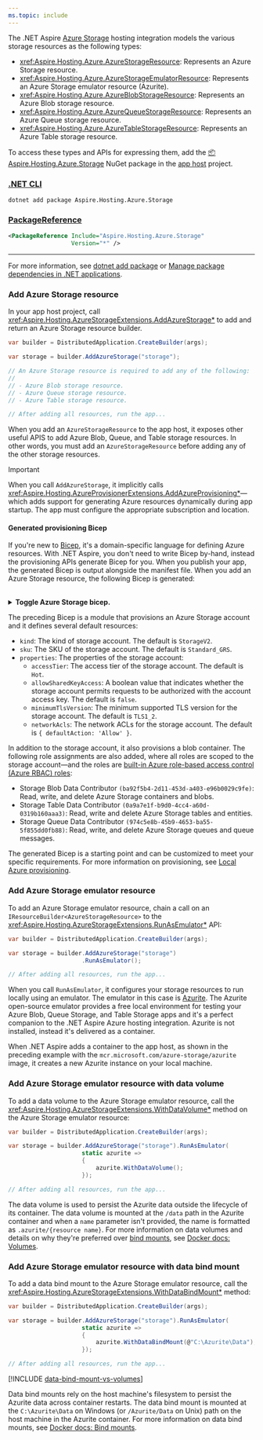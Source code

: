 ```yaml
---
ms.topic: include
---
```


The .NET Aspire [Azure Storage](/azure/storage/) hosting integration models the various storage resources as the following types:

- <xref:Aspire.Hosting.Azure.AzureStorageResource>: Represents an Azure Storage resource.
- <xref:Aspire.Hosting.Azure.AzureStorageEmulatorResource>: Represents an Azure Storage emulator resource (Azurite).
- <xref:Aspire.Hosting.Azure.AzureBlobStorageResource>: Represents an Azure Blob storage resource.
- <xref:Aspire.Hosting.Azure.AzureQueueStorageResource>: Represents an Azure Queue storage resource.
- <xref:Aspire.Hosting.Azure.AzureTableStorageResource>: Represents an Azure Table storage resource.

To access these types and APIs for expressing them, add the [📦 Aspire.Hosting.Azure.Storage](https://www.nuget.org/packages/Aspire.Hosting.Azure.Storage) NuGet package in the [app host](xref:dotnet/aspire/app-host) project.

### [.NET CLI](#tab/dotnet-cli)

```dotnetcli
dotnet add package Aspire.Hosting.Azure.Storage
```

### [PackageReference](#tab/package-reference)

```xml
<PackageReference Include="Aspire.Hosting.Azure.Storage"
                  Version="*" />
```

---

For more information, see [dotnet add package](/dotnet/core/tools/dotnet-add-package) or [Manage package dependencies in .NET applications](/dotnet/core/tools/dependencies).

### Add Azure Storage resource

In your app host project, call <xref:Aspire.Hosting.AzureStorageExtensions.AddAzureStorage*> to add and return an Azure Storage resource builder.

```csharp
var builder = DistributedApplication.CreateBuilder(args);

var storage = builder.AddAzureStorage("storage");

// An Azure Storage resource is required to add any of the following:
//
// - Azure Blob storage resource.
// - Azure Queue storage resource.
// - Azure Table storage resource.

// After adding all resources, run the app...
```

When you add an `AzureStorageResource` to the app host, it exposes other useful APIS to add Azure Blob, Queue, and Table storage resources. In other words, you must add an `AzureStorageResource` before adding any of the other storage resources.

> [!IMPORTANT]
> When you call `AddAzureStorage`, it implicitly calls <xref:Aspire.Hosting.AzureProvisionerExtensions.AddAzureProvisioning*>—which adds support for generating Azure resources dynamically during app startup. The app must configure the appropriate subscription and location.

#### Generated provisioning Bicep

If you're new to [Bicep](/azure/azure-resource-manager/bicep/overview), it's a domain-specific language for defining Azure resources. With .NET Aspire, you don't need to write Bicep by-hand, instead the provisioning APIs generate Bicep for you. When you publish your app, the generated Bicep is output alongside the manifest file. When you add an Azure Storage resource, the following Bicep is generated:

<!-- markdownlint-disable MD033 -->
<br/>
<details>
<summary id="storage-bicep"><strong>Toggle Azure Storage bicep.</strong></summary>
<p aria-labelledby="storage-json">

:::code language="bicep" source="../../snippets/azure/AppHost/storage.module.bicep":::

</p>
</details>
<!-- markdownlint-enable MD033 -->

The preceding Bicep is a module that provisions an Azure Storage account and it defines several default resources:

- `kind`: The kind of storage account. The default is `StorageV2`.
- `sku`: The SKU of the storage account. The default is `Standard_GRS`.
- `properties`: The properties of the storage account:
  - `accessTier`: The access tier of the storage account. The default is `Hot`.
  - `allowSharedKeyAccess`: A boolean value that indicates whether the storage account permits requests to be authorized with the account access key. The default is `false`.
  - `minimumTlsVersion`: The minimum supported TLS version for the storage account. The default is `TLS1_2`.
  - `networkAcls`: The network ACLs for the storage account. The default is `{ defaultAction: 'Allow' }`.

In addition to the storage account, it also provisions a blob container. The following role assignments are also added, where all roles are scoped to the storage account—and the roles are [built-in Azure role-based access control (Azure RBAC) roles](/azure/role-based-access-control/built-in-roles#storage):

- Storage Blob Data Contributor `(ba92f5b4-2d11-453d-a403-e96b0029c9fe)`: Read, write, and delete Azure Storage containers and blobs.
- Storage Table Data Contributor `(0a9a7e1f-b9d0-4cc4-a60d-0319b160aaa3)`: Read, write and delete Azure Storage tables and entities.
- Storage Queue Data Contributor `(974c5e8b-45b9-4653-ba55-5f855dd0fb88)`: Read, write, and delete Azure Storage queues and queue messages.

The generated Bicep is a starting point and can be customized to meet your specific requirements. For more information on provisioning, see [Local Azure provisioning](../../deployment/azure/local-provisioning.md).

### Add Azure Storage emulator resource

To add an Azure Storage emulator resource, chain a call on an `IResourceBuilder<AzureStorageResource>` to the <xref:Aspire.Hosting.AzureStorageExtensions.RunAsEmulator*> API:

```csharp
var builder = DistributedApplication.CreateBuilder(args);

var storage = builder.AddAzureStorage("storage")
                     .RunAsEmulator();

// After adding all resources, run the app...
```

When you call `RunAsEmulator`, it configures your storage resources to run locally using an emulator. The emulator in this case is [Azurite](/azure/storage/common/storage-use-azurite). The Azurite open-source emulator provides a free local environment for testing your Azure Blob, Queue Storage, and Table Storage apps and it's a perfect companion to the .NET Aspire Azure hosting integration. Azurite is not installed, instead it's delivered as a container.

When .NET Aspire adds a container to the app host, as shown in the preceding example with the `mcr.microsoft.com/azure-storage/azurite` image, it creates a new Azurite instance on your local machine.

### Add Azure Storage emulator resource with data volume

To add a data volume to the Azure Storage emulator resource, call the <xref:Aspire.Hosting.AzureStorageExtensions.WithDataVolume*> method on the Azure Storage emulator resource:

```csharp
var builder = DistributedApplication.CreateBuilder(args);

var storage = builder.AddAzureStorage("storage").RunAsEmulator(
                     static azurite =>
                     {
                         azurite.WithDataVolume();
                     });

// After adding all resources, run the app...
```

The data volume is used to persist the Azurite data outside the lifecycle of its container. The data volume is mounted at the `/data` path in the Azurite container and when a `name` parameter isn't provided, the name is formatted as `.azurite/{resource name}`. For more information on data volumes and details on why they're preferred over [bind mounts](#add-azure-storage-emulator-resource-with-data-bind-mount), see [Docker docs: Volumes](https://docs.docker.com/engine/storage/volumes).

### Add Azure Storage emulator resource with data bind mount

To add a data bind mount to the Azure Storage emulator resource, call the <xref:Aspire.Hosting.AzureStorageExtensions.WithDataBindMount*> method:

```csharp
var builder = DistributedApplication.CreateBuilder(args);

var storage = builder.AddAzureStorage("storage").RunAsEmulator(
                     static azurite =>
                     {
                         azurite.WithDataBindMount(@"C:\Azurite\Data");
                     });

// After adding all resources, run the app...
```

[!INCLUDE [data-bind-mount-vs-volumes](../../includes/data-bind-mount-vs-volumes.md)]

Data bind mounts rely on the host machine's filesystem to persist the Azurite data across container restarts. The data bind mount is mounted at the `C:\Azurite\Data` on Windows (or `/Azurite/Data` on Unix) path on the host machine in the Azurite container. For more information on data bind mounts, see [Docker docs: Bind mounts](https://docs.docker.com/engine/storage/bind-mounts).
